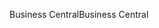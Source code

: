 <span data-ttu-id="121d6-101">Business Central</span><span class="sxs-lookup"><span data-stu-id="121d6-101">Business Central</span></span>
